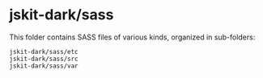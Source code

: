 # jskit-dark/sass

This folder contains SASS files of various kinds, organized in sub-folders:

    jskit-dark/sass/etc
    jskit-dark/sass/src
    jskit-dark/sass/var
